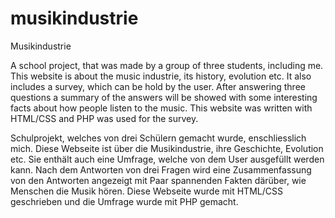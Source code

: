 # musikindustrie
Musikindustrie

A school project, that was made by a group of three students, including me. This website is about the music industrie, its history, evolution etc. It also includes a survey,
which can be hold by the user. After answering three questions a summary of the answers will be showed with some interesting facts about how people listen to the music. 
This website was written with HTML/CSS and PHP was used for the survey.

Schulprojekt, welches von drei Schülern gemacht wurde, enschliesslich mich. Diese Webseite ist über die Musikindustrie, ihre Geschichte, Evolution etc. Sie enthält auch eine Umfrage,
welche von dem User ausgefüllt werden kann. Nach dem Antworten von drei Fragen wird eine Zusammenfassung von den Antworten angezeigt mit Paar spannenden Fakten därüber, wie Menschen
die Musik hören. 
Diese Webseite wurde mit HTML/CSS geschrieben und die Umfrage wurde mit PHP gemacht.
